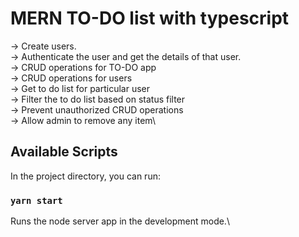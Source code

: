# MERN TO-DO list with typescript

-> Create users.\
-> Authenticate the user and get the details of that user.\
-> CRUD operations for TO-DO app\
-> CRUD operations for users\
-> Get to do list for particular user\
-> Filter the to do list based on status filter\
-> Prevent unauthorized CRUD operations\
-> Allow admin to remove any item\

## Available Scripts

In the project directory, you can run:

### `yarn start`

Runs the node server app in the development mode.\
